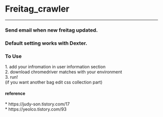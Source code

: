 # Freitag_crawler
___
### Send email when new freitag updated.
### Default setting works with Dexter.

<h3>To Use</h3>
1. add your infromation in user information section<br>
2. download chromedriver matches with your environment<br>
3. run!<br>
 (if you want another bag edit css collection part)

<h4>reference</h4>
* https://judy-son.tistory.com/17 <br>
* https://yeolco.tistory.com/93
